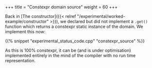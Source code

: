 +++
title = "Constexpr domain source"
weight = 60
+++

Back in [The constructor]({{< relref "/experimental/worked-example/constructor" >}}), we
declared but did not implement a `.get()` function which returns a constexpr static
instance of the domain. We implement this now:

{{% snippet "experimental_status_code.cpp" "constexpr_source" %}}

As this is 100% constexpr, it can be (and is under optimisation) implemented entirely
in the mind of the compiler with no run time representation.
